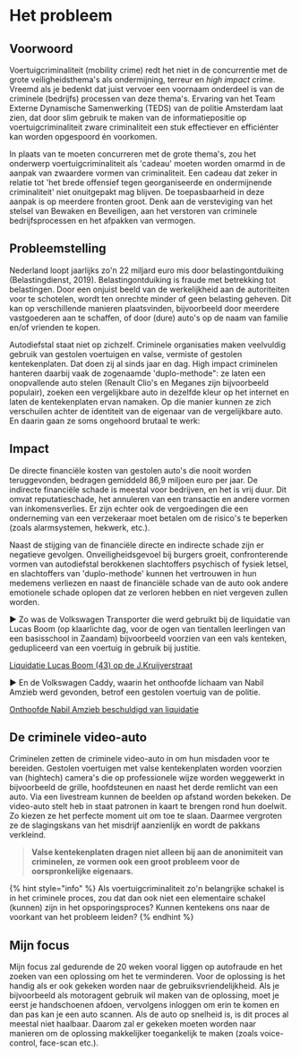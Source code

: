 # Het probleem

## Voorwoord

Voertuigcriminaliteit (mobility crime) redt het niet in de concurrentie met de grote veiligheidsthema's als ondermijning, terreur en _high impact_ crime. Vreemd als je bedenkt dat juist vervoer een voornaam onderdeel is van de criminele (bedrijfs) processen van deze thema's. Ervaring van het Team Externe Dynamische Samenwerking (TEDS) van de politie Amsterdam laat zien, dat door slim gebruik te maken van de informatiepositie op voertuigcriminaliteit zware criminaliteit een stuk effectiever en efficiénter kan worden opgespoord én voorkomen.

In plaats van te moeten concurreren met de grote thema's, zou het onderwerp voertuigcriminaliteit als 'cadeau' moeten worden omarmd in de aanpak van zwaardere vormen van criminaliteit. Een cadeau dat zeker in relatie tot 'het brede offensief tegen georganiseerde en ondermijnende criminaliteit' niet onuitgepakt mag blijven. De toepasbaarheid in deze aanpak is op meerdere fronten groot. Denk aan de versteviging van het stelsel van Bewaken en Beveiligen, aan het verstoren van criminele bedrijfsprocessen en het afpakken van vermogen.

## Probleemstelling

Nederland loopt jaarlijks zo'n 22 miljard euro mis door belastingontduiking (Belastingdienst, 2019). Belastingontduiking is fraude met betrekking tot belastingen. Door een onjuist beeld van de werkelijkheid aan de autoriteiten voor te schotelen, wordt ten onrechte minder of geen belasting geheven. Dit kan op verschillende manieren plaatsvinden, bijvoorbeeld door meerdere vastgoederen aan te schaffen, of door (dure) auto's op de naam van familie en/of vrienden te kopen.

Autodiefstal staat niet op zichzelf. Criminele organisaties maken veelvuldig gebruik van gestolen voertuigen en valse, vermiste of gestolen kentekenplaten. Dat doen zij al sinds jaar en dag. High impact criminelen hanteren daarbij vaak de zogenaamde 'duplo-methode": ze laten een onopvallende auto stelen (Renault Clio's en Meganes zijn bijvoorbeeld populair), zoeken een vergelijkbare auto in dezelfde kleur op het internet en laten de kentekenplaten ervan namaken. Op die manier kunnen ze zich verschuilen achter de identiteit van de eigenaar van de vergelijkbare auto. En daarin gaan ze soms ongehoord brutaal te werk:

## Impact

De directe financiële kosten van gestolen auto's die nooit worden teruggevonden, bedragen gemiddeld 86,9 miljoen euro per jaar. De indirecte financiële schade is meestal voor bedrijven, en het is vrij duur. Dit omvat reputatieschade, het annuleren van een transactie en andere vormen van inkomensverlies. Er zijn echter ook de vergoedingen die een onderneming van een verzekeraar moet betalen om de risico's te beperken (zoals alarmsystemen, hekwerk, etc.).

Naast de stijging van de financiële directe en indirecte schade zijn er negatieve gevolgen. Onveiligheidsgevoel bij burgers groeit, confronterende vormen van autodiefstal berokkenen slachtoffers psychisch of fysiek letsel, en slachtoffers van 'duplo-methode' kunnen het vertrouwen in hun medemens verliezen en naast de financiële schade van de auto ook andere emotionele schade oplopen dat ze verloren hebben en niet vergeven zullen worden.



▶️ Zo was de Volkswagen Transporter die werd gebruikt bij de liquidatie van Lucas Boom (op klaarlichte dag, voor de ogen van tientallen leerlingen van een basisschool in Zaandam) bijvoorbeeld voorzien van een vals kenteken, gedupliceerd van een voertuig in gebruik bij justitie.

[Liquidatie Lucas Boom (43) op de J.Kruijverstraat](https://opsporingverzocht.avrotros.nl/zaken/item/liquidatie-lucas-boom-43-op-de-jkruijverstraat/)

▶️ En de Volkswagen Caddy, waarin het onthoofde lichaam van Nabil Amzieb werd gevonden, betrof een gestolen voertuig van de politie.

[Onthoofde Nabil Amzieb beschuldigd van liquidatie](https://www.parool.nl/nieuws/onthoofde-nabil-amzieb-beschuldigd-van-liquidatie\~bbbe5831/)

## De criminele video-auto

Criminelen zetten de criminele video-auto in om hun misdaden voor te bereiden. Gestolen voertuigen met valse kentekenplaten worden voorzien van (hightech) camera's die op professionele wijze worden weggewerkt in bijvoorbeeld de grille, hoofdsteunen en naast het derde remlicht van een auto. Via een livestream kunnen de beelden op afstand worden bekeken. De video-auto stelt heb in staat patronen in kaart te brengen rond hun doelwit. Zo kiezen ze het perfecte moment uit om toe te slaan. Daarmee vergroten ze de slagingskans van het misdrijf aanzienlijk en wordt de pakkans verkleind.

> **Valse kentekenplaten dragen niet alleen bij aan de anonimiteit van criminelen, ze vormen ook een groot probleem voor de oorspronkelijke eigenaars.**

{% hint style="info" %}
Als voertuigcriminaliteit zo'n belangrijke schakel is in het criminele proces, zou dat dan ook niet een elementaire schakel (kunnen) zijn in het opsporingsproces? Kunnen kentekens ons naar de voorkant van het probleem leiden?
{% endhint %}

## Mijn focus

Mijn focus zal gedurende de 20 weken vooral liggen op autofraude en het zoeken van een oplossing om het te verminderen. Voor de oplossing is het handig als er ook gekeken worden naar de gebruiksvriendelijkheid. Als je bijvoorbeeld als motoragent gebruik wil maken van de oplossing, moet je eerst je handschoenen afdoen, vervolgens inloggen om erin te komen en dan pas kan je een auto scannen. Als de auto op snelheid is, is dit proces al meestal niet haalbaar. Daarom zal er gekeken moeten worden naar manieren om de oplossing makkelijker toegankelijk te maken (zoals voice-control, face-scan etc.).
